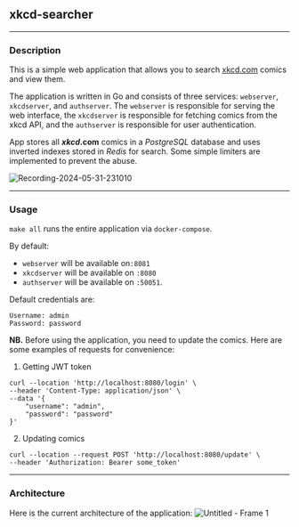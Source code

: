 ## xkcd-searcher

---
### Description

This is a simple web application that allows you to search [xkcd.com](https://xkcd.com/) comics and view them.

The application is written in Go and consists of three services: `webserver`, `xkcdserver`, and `authserver`. The `webserver` is responsible for serving the web interface, the `xkcdserver` is responsible for fetching comics from the xkcd API, and the `authserver` is responsible for user authentication. 

App stores all **_xkcd_.com** comics in a _PostgreSQL_ database and uses inverted indexes stored in _Redis_ for search. Some simple limiters are implemented to prevent the abuse.


![Recording-2024-05-31-231010](https://github.com/makarkananov/yadro-microservices/assets/52353806/ba10b7a4-7b8d-4116-b1bd-90139bbf9ae1)

---
### Usage

`make all` runs the entire application via `docker-compose`.

By default:
- `webserver` will be available on`:8081`
- `xkcdserver` will be available on `:8080`
- `authserver` will be available on `:50051`.

Default credentials are:
```
Username: admin
Password: password
```
**NB.** Before using the application, you need to update the comics. Here are some examples of requests for convenience:

1. Getting JWT token
```
curl --location 'http://localhost:8080/login' \
--header 'Content-Type: application/json' \
--data '{
    "username": "admin",
    "password": "password"
}'
```

2. Updating comics
```
curl --location --request POST 'http://localhost:8080/update' \
--header 'Authorization: Bearer some_token'
```
---
### Architecture
Here is the current architecture of the application:
![Untitled - Frame 1](https://github.com/makarkananov/yadro-microservices/assets/52353806/ef16a796-50e8-4073-b571-586416d8ceaa)
